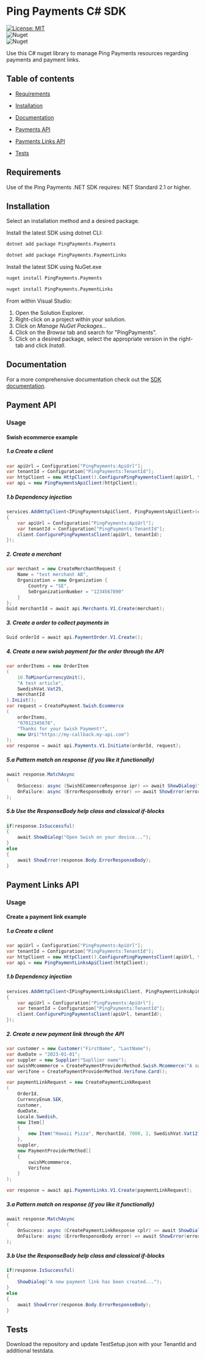 # Ping Payments C# SDK

[![License: MIT](https://img.shields.io/badge/License-MIT-yellow.svg)](https://opensource.org/licenses/MIT)\
![Nuget](https://img.shields.io/nuget/v/PingPayments.Payments?label=PingPayments.Payments)\
![Nuget](https://img.shields.io/nuget/v/PingPayments.PaymentLinks?label=PingPayments.PaymentLinks)

Use this C# nuget library to manage Ping Payments resources regarding payments and payment links.

## Table of contents

* [Requirements](#requirements)

* [Installation](#installation)

* [Documentation](#documentation) 

*  [Payments API](#payment-api)

*  [Payments Links API](#payment-links-api)

* [Tests](#tests)


## Requirements

Use of the Ping Payments .NET SDK requires:
NET Standard 2.1 or higher. 

## Installation
Select an installation method and a desired package.

Install the latest SDK using dotnet CLI:

```sh
dotnet add package PingPayments.Payments
```
```sh
dotnet add package PingPayments.PaymentLinks
```

Install the latest SDK using NuGet.exe

```sh
nuget install PingPayments.Payments
```
```sh
nuget install PingPayments.PaymentLinks
```

From within Visual Studio:

1. Open the Solution Explorer.
2. Right-click on a project within your solution.
3. Click on *Manage NuGet Packages...*
4. Click on the *Browse* tab and search for "PingPayments".
5. Click on a desired package, select the appropriate version in the
   right-tab and click *Install*.


## Documentation
For a more comprehensive documentation check out the [SDK documentation](https://docs.pingpayments.com/docs/the-ping-payments-c-sdk). 


## Payment API 

### Usage 


#### Swish ecommerce example

##### 1.a Create a client
```c#
var apiUrl = Configuration["PingPayments:ApiUrl"];
var tenantId = Configuration["PingPayments:TenantId"];
var httpClient = new HttpClient().ConfigurePingPaymentsClient(apiUrl, tenantId);
var api = new PingPaymentsApiClient(httpClient);
```

##### 1.b Dependency injection
```c#
services.AddHttpClient<IPingPaymentsApiClient, PingPaymentsApiClient>(client =>
{
    var apiUrl = Configuration["PingPayments:ApiUrl"];
    var tenantId = Configuration["PingPayments:TenantId"];
    client.ConfigurePingPaymentsClient(apiUrl, tenantId);
});
```

##### 2. Create a merchant 
```c#
var merchant = new CreateMerchantRequest {
    Name = "test merchant AB",
    Organization = new Organization {
        Country = "SE",
        SeOrganizationNumber = "1234567890"
    }
};
Guid merchantId = await api.Merchants.V1.Create(merchant);
```

##### 3. Create a order to collect payments in
```c#
Guid orderId = await api.PaymentOrder.V1.Create();
```

##### 4. Create a new swish payment for the order through the API
```c#
var orderItems = new OrderItem
(
    10.ToMinorCurrencyUnit(), 
    "A test article", 
    SwedishVat.Vat25, 
    merchantId
).InList();
var request = CreatePayment.Swish.Ecommerce
(
    orderItems,
    "07012345678",
    "Thanks for your Swish Payment!",
    new Uri("https://my-callback.my-api.com")
);
var response = await api.Payments.V1.Initiate(orderId, request);
```

##### 5.a Pattern match on response (if you like it functionally)
```c#
await response.MatchAsync
(
    OnSuccess: async (SwishECommerceResponse ipr) => await ShowDialog("Open Swish on your device..."),
    OnFailure: async (ErrorResponseBody error) => await ShowError(error)
);
```

##### 5.b Use the ResponseBody help class and classical if-blocks
```c#
if(response.IsSuccessful)
{
    await ShowDialog("Open Swish on your device...");
} 
else
{
    await ShowError(response.Body.ErrorResponseBody);
}
```

## Payment Links API 
### Usage 

#### Create a payment link example

##### 1.a Create a client
```c#
var apiUrl = Configuration["PingPayments:ApiUrl"];
var tenantId = Configuration["PingPayments:TenantId"];
var httpClient = new HttpClient().ConfigurePingPaymentsClient(apiUrl, tenantId);
var api = new PingPaymentLinksApiClient(httpClient);
```

##### 1.b Dependency injection
```c#
services.AddHttpClient<IPingPaymentLinksApiClient, PingPaymentLinksApiClient>(client =>
{
    var apiUrl = Configuration["PingPayments:ApiUrl"];
    var tenantId = Configuration["PingPayments:TenantId"];
    client.ConfigurePingPaymentsClient(apiUrl, tenantId);
});
```

##### 2. Create a new payment link through the API  
```c#
var customer = new Customer("FirstName", "LastName");
var dueDate = "2023-01-01";
var suppler = new Supplier("Supllier name");
var swishMcommmerce = CreatePaymentProviderMethod.Swish.Mcommerce("A swish message");
var verifone = CreatePaymentProviderMethod.Verifone.Card();

var paymentLinkRequest = new CreatePaymentLinkRequest
(
    OrderId,
    CurrencyEnum.SEK,
    customer,
    dueDate,
    Locale.Swedish,
    new Item[]
    {
        new Item("Hawaii Pizza", MerchantId, 7000, 2, SwedishVat.Vat12)
    },
    suppler,
    new PaymentProviderMethod[]
    {
        swishMcommmerce,
        Verifone
    }
);

var response = await api.PaymentLinks.V1.Create(paymentLinkRequest);
```
##### 3.a Pattern match on response (if you like it functionally)
```c#
await response.MatchAsync
(
    OnSuccess: async (CreatePaymentLinkResponse cplr) => await ShowDialog("A new payment link has been created..."),
    OnFailure: async (ErrorResponseBody error) => await ShowError(error) 
);
```

##### 3.b Use the ResponseBody help class and classical if-blocks
```c#
if(response.IsSuccessful)
{
    ShowDialog("A new payment link has been created...");
} 
else
{
    await ShowError(response.Body.ErrorResponseBody);
}
```

## Tests

Download the repository and update TestSetup.json with your TenantId and additional testdata.
